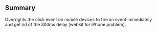 ## Summary
Overrights the click event on mobile devices to fire an event immediately and get rid of the 300ms delay (webkit for iPhone problem).



